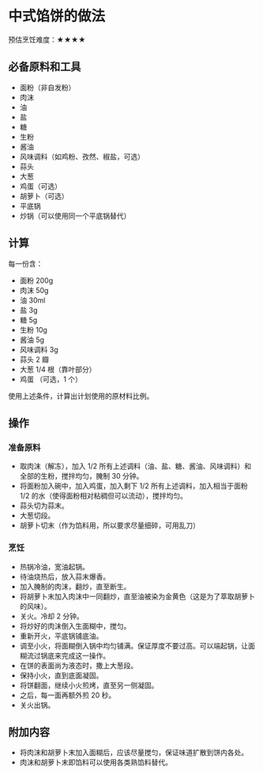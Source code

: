 # 中式馅饼的做法

预估烹饪难度：★★★★

## 必备原料和工具

* 面粉（非自发粉）
* 肉沫
* 油
* 盐
* 糖
* 生粉
* 酱油
* 风味调料（如鸡粉、孜然、椒盐，可选）
* 蒜头
* 大葱
* 鸡蛋（可选）
* 胡萝卜（可选）
* 平底锅
* 炒锅（可以使用同一个平底锅替代）

## 计算

每一份含：

* 面粉 200g
* 肉沫 50g
* 油 30ml
* 盐 3g
* 糖 5g
* 生粉 10g
* 酱油 5g
* 风味调料 3g
* 蒜头 2 瓣
* 大葱 1/4 根（靠叶部分）
* 鸡蛋 （可选，1 个）

使用上述条件，计算出计划使用的原材料比例。

## 操作

### 准备原料

* 取肉沫（解冻），加入 1/2 所有上述调料（油、盐、糖、酱油、风味调料）和全部的生粉，搅拌均匀，腌制 30 分钟。
* 将面粉加入碗中，加入鸡蛋，加入剩下 1/2 所有上述调料，加入相当于面粉 1/2 的水（使得面粉相对粘稠但可以流动），搅拌均匀。
* 蒜头切为蒜末。
* 大葱切段。
* 胡萝卜切末（作为馅料用，所以要求尽量细碎，可用乱刀）

### 烹饪

* 热锅冷油，宽油起锅。
* 待油烧热后，放入蒜末爆香。
* 加入腌制的肉沫，翻炒，直至断生。
* 将胡萝卜末加入肉沫中一同翻炒，直至油被染为金黄色（这是为了萃取胡萝卜的风味）。
* 关火。冷却 2 分钟。
* 将炒好的肉沫倒入生面糊中，搅匀。
* 重新开火，平底锅铺底油。
* 调至小火，将面糊倒入锅中均匀铺满。保证厚度不要过高。可以端起锅，让面糊流过锅底来完成这一操作。
* 在饼的表面尚为液态时，撒上大葱段。
* 保持小火，直到底面凝固。
* 将饼翻面，继续小火煎烤，直至另一侧凝固。
* 之后，每一面再额外煎 20 秒。
* 关火出锅。

## 附加内容

- 将肉沫和胡萝卜末加入面糊后，应该尽量搅匀，保证味道扩散到饼内各处。
- 肉沫和胡萝卜末即馅料可以使用各类熟馅料替代。


